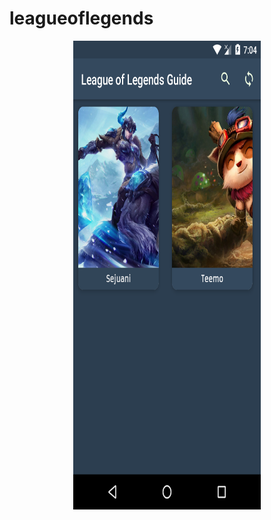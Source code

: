 # leagueoflegends

<p align="center">
  <img src="https://raw.githubusercontent.com/erkaneroglu/leagueoflegends/master/image/ss1.png" width="300" height="750">
  
</p>
